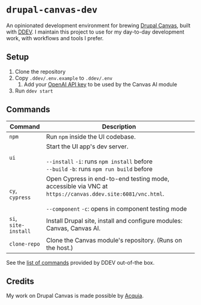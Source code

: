 # `drupal-canvas-dev`

An opinionated development environment for brewing
[Drupal Canvas](https://www.drupal.org/project/canvas), built with
[DDEV](https://ddev.com/). I maintain this project to use for my day-to-day
development work, with workflows and tools I prefer.

## Setup

1. Clone the repository
2. Copy `.ddev/.env.example` to `.ddev/.env`
   1. Add your [OpenAI API key](https://platform.openai.com) to be used by the
      Canvas AI module
3. Run `ddev start`

## Commands

| Command                 | Description                                                                                                                                                         |
| ----------------------- | ------------------------------------------------------------------------------------------------------------------------------------------------------------------- |
| `npm`                   | Run `npm` inside the UI codebase.                                                                                                                                   |
| `ui`                    | Start the UI app's dev server.<br><br>`--install` `-i`: runs `npm install` before<br>`--build` `-b`: runs `npm run build` before                                    |
| `cy`,<br>`cypress`      | Open Cypress in end-to-end testing mode, accessible via VNC at `https://canvas.ddev.site:6081/vnc.html`.<br><br>`--component` `-c`: opens in component testing mode |
| `si`,<br>`site-install` | Install Drupal site, install and configure modules: Canvas, Canvas AI.                                                                                              |
| `clone-repo`            | Clone the Canvas module's repository. (Runs on the host.)                                                                                                           |

See the [list of commands](https://docs.ddev.com/en/stable/users/usage/cli/)
provided by DDEV out-of-the box.

## Credits

My work on Drupal Canvas is made possible by [Acquia](https://www.acquia.com).
